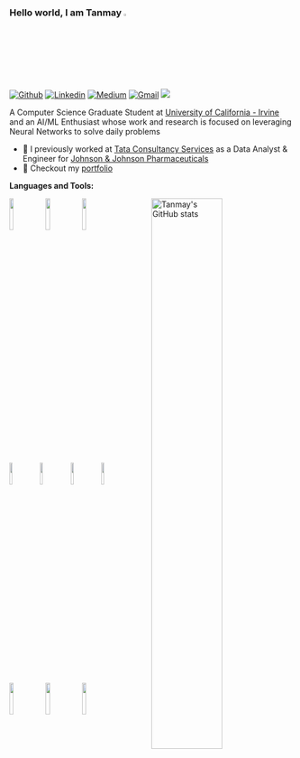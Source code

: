 ### Hello world, I am Tanmay <img src="https://raw.githubusercontent.com/MartinHeinz/MartinHeinz/master/wave.gif" width="3%">
[![Github](https://img.shields.io/badge/-Github-000?style=flat&logo=Github&logoColor=white)](https://github.com/frizzid07)
[![Linkedin](https://img.shields.io/badge/-LinkedIn-blue?style=flat&logo=Linkedin&logoColor=white)](https://www.linkedin.com/in/tanmay-bhagwat/)
[![Medium](https://img.shields.io/badge/-Medium-black?style=flat&logo=Medium&logoColor=white)](https://medium.com/@tanmaybhagwat)
[![Gmail](https://img.shields.io/badge/-Gmail-c14438?style=flat&logo=Gmail&logoColor=white)](mailto:tanmaybhagwat07@gmail.com)
![](https://komarev.com/ghpvc/?username=frizzid07&color=blue&style=flat-square&label=Profile+visitors)

A Computer Science Graduate Student at [University of California - Irvine](https://www.cs.uci.edu/) and an AI/ML Enthusiast whose work and research is focused on leveraging Neural Networks to solve daily problems

- 🏢 I previously worked at [Tata Consultancy Services](https://www.tcs.com/) as a Data Analyst & Engineer for [Johnson & Johnson Pharmaceuticals](https://www.jnj.com/)
- 🎨 Checkout my [portfolio](https://frizzid07.github.io/)


**Languages and Tools:** 
<p>
  <a href="https://github.com/frizzid07">
    <img align="right" width="50%" src="https://github-readme-stats.vercel.app/api?username=frizzid07&show_icons=true&line_height=27&count_private=true&include_all_commits=true" alt="Tanmay's GitHub stats"/>
</a>
  <code><img width="12%" src="https://www.vectorlogo.zone/logos/python/python-ar21.svg"></code>
  <code><img width="12%" src="https://www.vectorlogo.zone/logos/mysql/mysql-ar21.svg"></code>
  <code><img width="12%" src="https://www.vectorlogo.zone/logos/apache_spark/apache_spark-ar21.svg"></code>
  <br />
  <code><img width="10%" src="https://www.vectorlogo.zone/logos/microsoft_azure/microsoft_azure-ar21.svg"></code>
  <code><img width="10%" src="https://www.vectorlogo.zone/logos/databricks/databricks-ar21.svg"></code>
  <code><img width="10%" src="https://www.vectorlogo.zone/logos/tensorflow/tensorflow-ar21.svg"></code>
  <code><img width="10%" src="https://www.vectorlogo.zone/logos/pytorch/pytorch-ar21.svg"></code>
  <br />
  <code><img width="12%" src="https://www.vectorlogo.zone/logos/nodejs/nodejs-ar21.svg"></code>
  <code><img width="12%" src="https://www.vectorlogo.zone/logos/mongodb/mongodb-ar21.svg"></code>
  <code><img width="12%" src="https://www.vectorlogo.zone/logos/pocoo_flask/pocoo_flask-ar21.svg"></code>
  <br />
</p>
